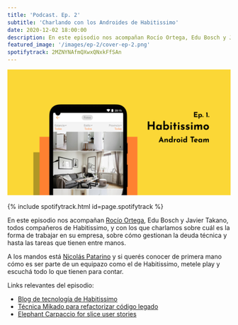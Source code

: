 ```yaml
---
title: 'Podcast. Ep. 2'
subtitle: 'Charlando con los Androides de Habitissimo'
date: 2020-12-02 18:00:00
description: En este episodio nos acompañan Rocío Ortega, Edu Bosch y Javier Takano, todos compañeros de Habitissimo.
featured_image: '/images/ep-2/cover-ep-2.png'
spotifytrack: 2MZNYNAfmQXwxQNxkFfSAn
---
```


![](/images/ep-2/cover-ep-2.png)

{% include spotifytrack.html id=page.spotifytrack %}

En este episodio nos acompañan [Rocío Ortega](https://twitter.com/perrankana), Edu Bosch y Javier Takano, todos compañeros de Habitissimo, y con los que charlamos sobre cuál es la forma de trabajar en su empresa, sobre cómo gestionan la deuda técnica y hasta las tareas que tienen entre manos.

A los mandos está [Nicolás Patarino](https://twitter.com/npatarino) y si querés conocer de primera mano cómo es ser parte de un equipazo como el de Habitissimo, metele play y escuchá todo lo que tienen para contar.

Links relevantes del episodio:

* [Blog de tecnología de Habitissimo](https://labs.habitissimo.com/)
* [Técnica Mikado para refactorizar código legado](https://www.infoq.com/news/2012/02/mikado-method/)
* [Elephant Carpaccio for slice user stories](https://medium.com/@olivercecilspann/elephant-carpaccio-exercise-an-experience-report-207f0cc79c34)

